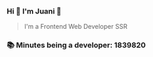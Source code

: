 ### Hi 👋 I&#39;m Juani 🦁

> I&#39;m a Frontend Web Developer SSR

### 📚 Minutes being a developer: 1839820
